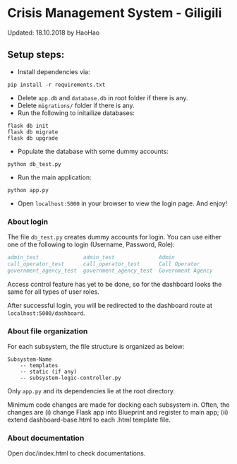 # Crisis Management System - Giligili

Updated: 18.10.2018 by HaoHao

## Setup steps:

- Install dependencies via:
```
pip install -r requirements.txt
``` 
- Delete `app.db` and `database.db` in root folder if there is any.
- Delete `migrations/` folder if there is any.
- Run the following to initailize databases:
```
flask db init
flask db migrate
flask db upgrade
```
- Populate the database with some dummy accounts:
```
python db_test.py
```
- Run the main application:
```
python app.py
``` 
- Open `localhost:5000` in your browser to view the login page. And enjoy!


### About login 
The file `db_test.py` creates dummy accounts for login. 
You can use either one of the following to login
(Username, Password, Role):
```bibtex
admin_test              admin_test              Admin
call_operator_test      call_operator_test      Call Operator
government_agency_test  government_agency_test  Government Agency
```

Access control feature has yet to be done, so for the dashboard looks
the same for all types of user roles.

After successful login, you will be redirected to the dashboard route at `localhost:5000/dashboard`.

### About file organization
For each subsystem, the file structure is organized as below:
```
Subsystem-Name
    -- templates
    -- static (if any)
    -- subsystem-logic-controller.py
```
Only `app.py` and its dependencies lie at the root directory.

Minimum code changes are made for docking each subsystem in.
Often, the changes are (i) change Flask app into Blueprint and register to main app;
(ii) extend dashboard-base.html to each .html template file.

### About documentation
Open doc/index.html to check documentations.

